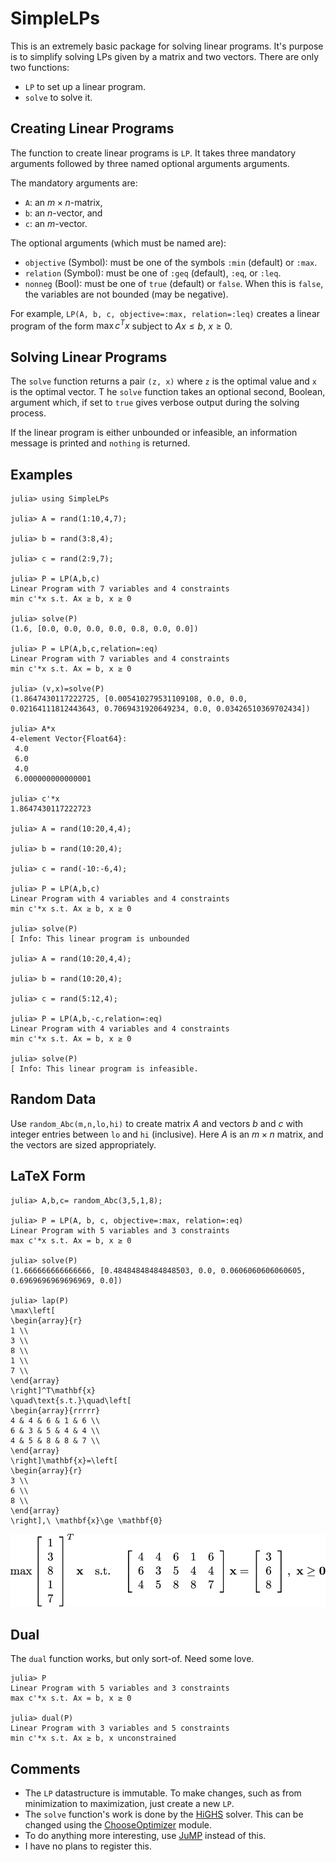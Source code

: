 # SimpleLPs

This is an extremely basic package for solving linear programs. It's purpose is to simplify 
solving LPs given by a matrix and two vectors. There are only two functions:
* `LP` to set up a linear program.
* `solve` to solve it. 


## Creating Linear Programs

The function to create linear programs is `LP`. It takes three mandatory arguments followed by three named optional arguments arguments. 

The mandatory arguments are:
* `A`: an $m\times n$-matrix,
* `b`: an $n$-vector, and
* `c`: an $m$-vector. 

The optional arguments (which must be named are):
* `objective` (Symbol): must be one of the symbols `:min` (default) or `:max`.
* `relation` (Symbol): must be one of `:geq` (default), `:eq`, or `:leq`.
* `nonneg` (Bool): must be one of `true` (default) or `false`. When this is `false`, the variables are not bounded (may be negative).

For example, `LP(A, b, c, objective=:max, relation=:leq)` creates a linear program of the form $\max c^Tx$ subject to $Ax \le  b$, $x \ge 0$. 

## Solving Linear Programs

The `solve` function returns a pair `(z, x)` where `z` is the optimal value and `x` is the optimal vector. T
he `solve` function takes an optional second, Boolean, argument which, if set to `true` gives verbose output during the solving process.

If the linear program is either unbounded or infeasible, an information message is printed and `nothing` is returned. 

## Examples

```
julia> using SimpleLPs

julia> A = rand(1:10,4,7);

julia> b = rand(3:8,4);

julia> c = rand(2:9,7);

julia> P = LP(A,b,c)
Linear Program with 7 variables and 4 constraints
min c'*x s.t. Ax ≥ b, x ≥ 0

julia> solve(P)
(1.6, [0.0, 0.0, 0.0, 0.0, 0.8, 0.0, 0.0])

julia> P = LP(A,b,c,relation=:eq)
Linear Program with 7 variables and 4 constraints
min c'*x s.t. Ax = b, x ≥ 0

julia> (v,x)=solve(P)
(1.8647430117222725, [0.005410279531109108, 0.0, 0.0, 0.02164111812443643, 0.7069431920649234, 0.0, 0.03426510369702434])

julia> A*x
4-element Vector{Float64}:
 4.0
 6.0
 4.0
 6.000000000000001

julia> c'*x
1.8647430117222723

julia> A = rand(10:20,4,4);

julia> b = rand(10:20,4);

julia> c = rand(-10:-6,4);

julia> P = LP(A,b,c)
Linear Program with 4 variables and 4 constraints
min c'*x s.t. Ax ≥ b, x ≥ 0

julia> solve(P)
[ Info: This linear program is unbounded

julia> A = rand(10:20,4,4);

julia> b = rand(10:20,4);

julia> c = rand(5:12,4);

julia> P = LP(A,b,-c,relation=:eq)
Linear Program with 4 variables and 4 constraints
min c'*x s.t. Ax = b, x ≥ 0

julia> solve(P)
[ Info: This linear program is infeasible.
```

## Random Data

Use `random_Abc(m,n,lo,hi)` to create matrix $A$ and vectors $b$ and $c$ with integer entries 
between `lo` and `hi` (inclusive). Here $A$ is an $m\times n$ matrix, and the vectors are sized appropriately. 

## LaTeX Form

```
julia> A,b,c= random_Abc(3,5,1,8);

julia> P = LP(A, b, c, objective=:max, relation=:eq)
Linear Program with 5 variables and 3 constraints
max c'*x s.t. Ax = b, x ≥ 0

julia> solve(P)
(1.666666666666666, [0.48484848484848503, 0.0, 0.0606060606060605, 0.6969696969696969, 0.0])

julia> lap(P)
\max\left[
\begin{array}{r}
1 \\
3 \\
8 \\
1 \\
7 \\
\end{array}
\right]^T\mathbf{x}
\quad\text{s.t.}\quad\left[
\begin{array}{rrrrr}
4 & 4 & 6 & 1 & 6 \\
6 & 3 & 5 & 4 & 4 \\
4 & 5 & 8 & 8 & 7 \\
\end{array}
\right]\mathbf{x}=\left[
\begin{array}{r}
3 \\
6 \\
8 \\
\end{array}
\right],\ \mathbf{x}\ge \mathbf{0}
```
![](LP.png)


## Dual

The `dual` function works, but only sort-of. Need some love. 

```
julia> P
Linear Program with 5 variables and 3 constraints
max c'*x s.t. Ax = b, x ≥ 0

julia> dual(P)
Linear Program with 3 variables and 5 constraints
min c'*x s.t. Ax ≥ b, x unconstrained
```

## Comments

* The `LP` datastructure is immutable. To make changes, such as from minimization to maximization, just create a new `LP`. 
* The `solve` function's work is done by the [HiGHS](https://github.com/jump-dev/HiGHS.jl) solver. This can be changed using the [ChooseOptimizer](https://github.com/scheinerman/ChooseOptimizer.jl) module. 
* To do anything more interesting, use [JuMP](https://jump.dev/JuMP.jl/stable/) instead of this.
* I have no plans to register this. 
